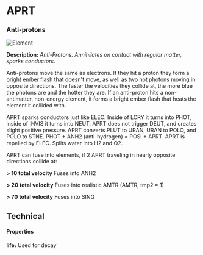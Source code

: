 # APRT
### Anti-protons

![Element](https://i.imgur.com/qIwbhHi.gif)

**Description:**  *Anti-Protons. Annihilates on contact with regular matter, sparks conductors.*

Anti-protons move the same as electrons. If they hit a proton they form a bright ember flash that doesn't move, as well as two hot photons moving in opposite directions. The faster the velocities they collide at, the more blue the photons are and the hotter they are. If an anti-proton hits a non-antimatter, non-energy element, it forms a bright ember flash that heats the element it collided with.

APRT sparks conductors just like ELEC. Inside of LCRY it turns into PHOT, inside of INVIS it turns into NEUT. APRT does not trigger DEUT, and creates slight positive pressure. APRT converts PLUT to URAN, URAN to POLO, and POLO to STNE. PHOT + ANH2 (anti-hydrogen) = POSI + APRT. APRT is repelled by ELEC. Splits water into H2 and O2.

APRT can fuse into elements, if 2 APRT traveling in nearly opposite directions collide at:

**> 10 total velocity** Fuses into ANH2

**> 20 total velocity** Fuses into realistic AMTR (AMTR, tmp2 = 1)

**> 70 total velocity** Fuses into SING

## Technical
#### Properties
**life:** Used for decay